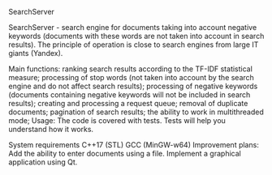 SearchServer

SearchServer - search engine for documents taking into account negative keywords (documents with these words are not taken into account in search results). The principle of operation is close to search engines from large IT giants (Yandex).

Main functions:
ranking search results according to the TF-IDF statistical measure;
processing of stop words (not taken into account by the search engine and do not affect search results);
processing of negative keywords (documents containing negative keywords will not be included in search results);
creating and processing a request queue;
removal of duplicate documents;
pagination of search results;
the ability to work in multithreaded mode;
Usage:
The code is covered with tests. Tests will help you understand how it works.

System requirements
C++17 (STL)
GCC (MinGW-w64)
Improvement plans:
Add the ability to enter documents using a file.
Implement a graphical application using Qt.
